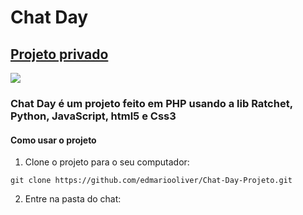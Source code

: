 <h1> Chat Day </h1>
<h2><a href="https://chatday.online/">Projeto privado</a></h2>
<img src="https://scontent.ffec3-1.fna.fbcdn.net/v/t1.0-9/127537111_2779504492290340_6917908437226539688_n.jpg?_nc_cat=102&ccb=2&_nc_sid=e3f864&_nc_ohc=CgOuQ7OWGfIAX83R_ud&_nc_ht=scontent.ffec3-1.fna&oh=d07997033f8ea515c2e7492824800d21&oe=5FF75FFA">


<h3>Chat Day é um projeto feito em PHP usando a lib Ratchet, Python, JavaScript, html5 e Css3</h3>

<h4>Como usar o projeto</h4>

1. Clone o projeto para o seu computador:

`git clone https://github.com/edmariooliver/Chat-Day-Projeto.git`

2. Entre na pasta do chat:
